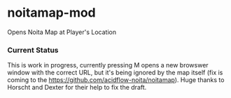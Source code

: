 # noitamap-mod
Opens Noita Map at Player's Location

### Current Status
This is work in progress, currently pressing M opens a new browswer window with the correct URL, but it's being ignored by the map itself (fix is coming to the https://github.com/acidflow-noita/noitamap). Huge thanks to Horscht and Dexter for their help to fix the draft.

